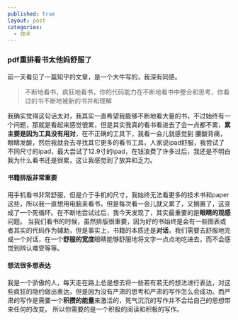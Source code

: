 ```yaml
---
published: true
layout: post
categories:
  - 技术
---
```

### pdf重排看书太他妈舒服了
前一天看见了一篇知乎的文章，是一个大牛写的，我深有同感。
> 不断地看书，疯狂地看书，你的代码能力在不断地看书中整合和思考，你看过的书不断地被新的书并和理解


我确实觉得这句话太对，我其实一直希望我能够不断地看大量的书，不过始终有一个问题，那就是看起来感觉很累，但是其实我真的看书看进去了会一点都不累，**累主要是因为工具没有用对**，在不正确的工具下，我看一会儿就感觉到
腰酸背痛，眼睛发酸，然后我就会去寻找其它更多的看书工具，人家说ipad舒服，我尝试了不同尺寸的ipad，最大尝试了12.9寸的ipad，在钱浪费了许多过后，我还是不明白我为什么看书还是很累，这让我感觉到了放弃和乏力。
#### 书籍排版非常重要
用手机看书非常舒服，但是介于手机的尺寸，我始终无法看更多的技术书和paper这些，所以我一直想用电脑来看书，但是每次看一会儿就又累了，又搁置了，这变成了一个死循环。在不断地尝试过后，我今天发现了，其实最重要的是**眼睛的观感**问题。
当我们看书的时候，虽然排版很重要，因为好的书始终是会有一些图表或者其实的代码作为辅助，但是事实上，书籍的本质还是**对话**，我们需要去舒服地完成一个对话，在一个**舒服的宽度**眼睛能够舒服地将文字一点点地吃进去，而不会感觉到辨认难受等等。
#### 想法很多想表达
我是一个骄傲的人，每天走在路上总是想去将一些若有若无的想法进行表达，对这些疯狂的隐约做出表达，但是因为没有严肃的思考和严肃的写作怎么会成功。而严肃的写作是需要一个**积攒的能量**来激活的，死气沉沉的写作并不会给自己的思想带来任何的改变。
所以你需要的是一个积极的阅读和积极的写作。
